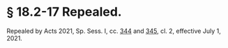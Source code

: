 # § 18.2-17 Repealed.

<p>Repealed by Acts 2021, Sp. Sess. I, cc. <a href='http://lis.virginia.gov/cgi-bin/legp604.exe?211+ful+CHAP0344'>344</a> and <a href='http://lis.virginia.gov/cgi-bin/legp604.exe?211+ful+CHAP0345'>345</a>, cl. 2, effective July 1, 2021.</p><p></p>